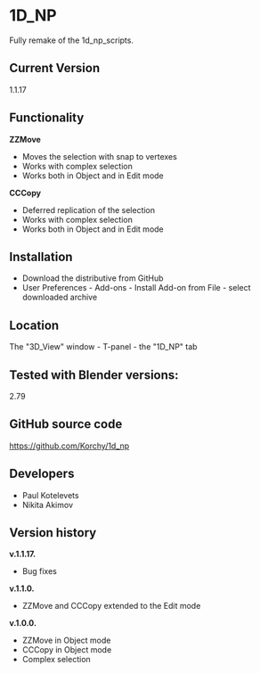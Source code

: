 # 1D_NP

Fully remake of the 1d_np_scripts.

Current Version
-
1.1.17

Functionality
-
**ZZMove**
- Moves the selection with snap to vertexes
- Works with complex selection
- Works both in Object and in Edit mode

**CCCopy**
- Deferred replication of the selection
- Works with complex selection
- Works both in Object and in Edit mode

Installation
-
- Download the distributive from GitHub
- User Preferences - Add-ons - Install Add-on from File - select downloaded archive

Location
-
The "3D_View" window - T-panel - the "1D_NP" tab

Tested with Blender versions:
-
2.79

GitHub source code
-
https://github.com/Korchy/1d_np

Developers
-
- Paul Kotelevets
- Nikita Akimov

Version history
-
**v.1.1.17.**
- Bug fixes

**v.1.1.0.**
- ZZMove and CCCopy extended to the Edit mode

**v.1.0.0.**
- ZZMove in Object mode
- CCCopy in Object mode
- Complex selection
